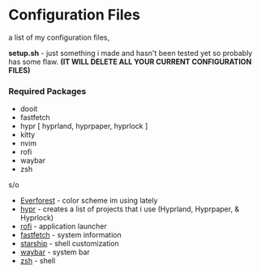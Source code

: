 # Configuration Files

a list of my configuration files,

**setup.sh** - just something i made and hasn't been tested yet so probably has some flaw. **(IT WILL DELETE ALL YOUR CURRENT CONFIGURATION FILES)**
### Required Packages
- dooit
- fastfetch
- hypr [ hyprland, hyprpaper, hyprlock ]
- kitty
- nvim
- rofi
- waybar
- zsh


s/o

- [Everforest](https://github.com/sainnhe/everforest) - color scheme im using lately
- [hypr](https://github.com/hyprwm) - creates a list of projects that i use (Hyprland, Hyprpaper, & Hyprlock)
- [rofi](https://github.com/davatorium/rofi) - application launcher
- [fastfetch](https://github.com/fastfetch-cli/fastfetch) - system information
- [starship](https://github.com/starship/starship) - shell customization
- [waybar](https://github.com/Alexays/Waybar) - system bar
- [zsh](https://github.com/zsh-users/zsh) - shell
